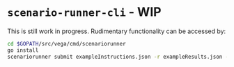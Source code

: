 # `scenario-runner-cli` - WIP

This is still work in progress. Rudimentary functionality can be accessed by:

```bash
cd $GOPATH/src/vega/cmd/scenariorunner
go install
scenariorunner submit exampleInstructions.json -r exampleResults.json -e exampleSummary.json
```
